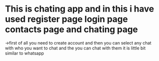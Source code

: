 # This is chating app and in this i have used register page login page contacts page and chating page
->first of all you need to create account and then you can select any chat with who you want to chat and the you can chat with them it is little bit similar to whatsapp
